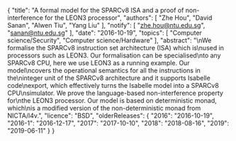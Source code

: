 {
    "title": "A formal model for the SPARCv8 ISA and a proof of non-interference for the LEON3 processor",
    "authors": [
        "Zhe Hou",
        "David Sanan",
        "Alwen Tiu",
        "Yang Liu"
    ],
    "notify": [
        "zhe.hou@ntu.edu.sg",
        "sanan@ntu.edu.sg"
    ],
    "date": "2016-10-19",
    "topics": [
        "Computer science/Security",
        "Computer science/Hardware"
    ],
    "abstract": "\nWe formalise the SPARCv8 instruction set architecture (ISA) which is\nused in processors such as LEON3. Our formalisation can be specialised\nto any SPARCv8 CPU, here we use LEON3 as a running example. Our model\ncovers the operational semantics for all the instructions in the\ninteger unit of the SPARCv8 architecture and it supports Isabelle code\nexport, which effectively turns the Isabelle model into a SPARCv8 CPU\nsimulator. We prove the language-based non-interference property for\nthe LEON3 processor.  Our model is based on deterministic monad, which\nis a modified version of the non-deterministic monad from NICTA/l4v.",
    "licence": "BSD",
    "olderReleases": {
        "2016": "2016-10-19",
        "2016-1": "2016-12-17",
        "2017": "2017-10-10",
        "2018": "2018-08-16",
        "2019": "2019-06-11"
    }
}